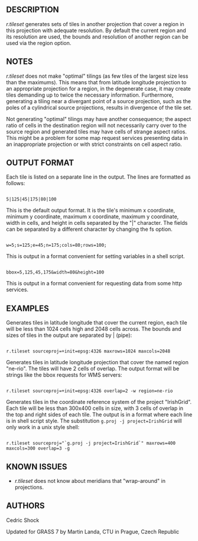 
## DESCRIPTION

*r.tileset* generates sets of tiles in another projection that
cover a region in this projection with adequate resolution. By default
the current region and its resolution are used, the bounds and
resolution of another region can be used via the region option.

## NOTES

*r.tileset* does not make "optimal" tilings (as few tiles of
the largest size less than the maximums). This means that from
latitude longitude projection to an appropriate projection for a
region, in the degenerate case, it may create tiles demanding up to
twice the necessary information. Furthermore, generating a tiling near
a divergant point of a source projection, such as the poles of a
cylindrical source projections, results in divergence of the tile set.

Not generating "optimal" tilings may have another consequence; the
aspect ratio of cells in the destination region will not necessarily
carry over to the source region and generated tiles may have cells of
strange aspect ratios. This might be a problem for some map request
services presenting data in an inappropriate projection or with strict
constraints on cell aspect ratio.

## OUTPUT FORMAT

Each tile is listed on a separate line in the output. The lines are
formatted as follows:

```

5|125|45|175|80|100

```

This is the default output format. It is the tile's minimum x
coordinate, minimum y coordinate, maximum x coordinate, maximum y
coordinate, width in cells, and height in cells separated by the "|"
character. The fields can be separated by a different character by
changing the fs option.

```

w=5;s=125;e=45;n=175;cols=80;rows=100;

```

This is output in a format convenient for setting variables in a shell
script.

```

bbox=5,125,45,175&width=80&height=100

```

This is output in a format convenient for requesting data from some
http services.

## EXAMPLES

Generates tiles in latitude longitude that cover the current
region, each tile will be less than 1024 cells high and 2048 cells
across. The bounds and sizes of tiles in the output are separated by | (pipe):

```

r.tileset sourceproj=+init=epsg:4326 maxrows=1024 maxcols=2048

```

Generates tiles in latitude longitude projection that cover the
named region "ne-rio". The tiles will have 2 cells of overlap. The
output format will be strings like the bbox requests for WMS servers:

```

r.tileset sourceproj=+init=epsg:4326 overlap=2 -w region=ne-rio

```

Generates tiles in the coordinate reference system of the project
"IrishGrid". Each tile will be less than 300x400 cells in size, with 3
cells of overlap in the top and right sides of each tile. The output
is in a format where each line is in shell script style. The
substitution ``g.proj -j project=IrishGrid`` will only
work in a unix style shell:

```

r.tileset sourceproj="`g.proj -j project=IrishGrid`" maxrows=400 maxcols=300 overlap=3 -g

```

## KNOWN ISSUES

* *r.tileset* does not know about meridians that
  "wrap-around" in projections.

## AUTHORS

Cedric Shock

Updated for GRASS 7 by Martin Landa, CTU in Prague, Czech Republic
